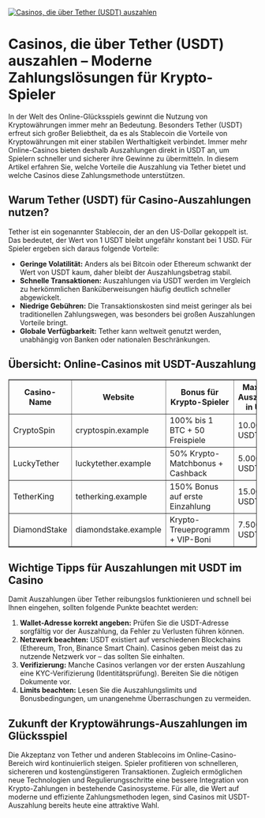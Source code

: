 [![Casinos, die über Tether (USDT) auszahlen](https://123-caf.pages.dev/gitsignup.png)](https://vrmoo.ru/Bt82HjjY)

<h1>Casinos, die über Tether (USDT) auszahlen – Moderne Zahlungslösungen für Krypto-Spieler</h1> <p>In der Welt des Online-Glücksspiels gewinnt die Nutzung von Kryptowährungen immer mehr an Bedeutung. Besonders Tether (USDT) erfreut sich großer Beliebtheit, da es als Stablecoin die Vorteile von Kryptowährungen mit einer stabilen Werthaltigkeit verbindet. Immer mehr Online-Casinos bieten deshalb Auszahlungen direkt in USDT an, um Spielern schneller und sicherer ihre Gewinne zu übermitteln. In diesem Artikel erfahren Sie, welche Vorteile die Auszahlung via Tether bietet und welche Casinos diese Zahlungsmethode unterstützen.</p>  <h2>Warum Tether (USDT) für Casino-Auszahlungen nutzen?</h2> <p>Tether ist ein sogenannter Stablecoin, der an den US-Dollar gekoppelt ist. Das bedeutet, der Wert von 1 USDT bleibt ungefähr konstant bei 1 USD. Für Spieler ergeben sich daraus folgende Vorteile:</p> <ul> <li><strong>Geringe Volatilität:</strong> Anders als bei Bitcoin oder Ethereum schwankt der Wert von USDT kaum, daher bleibt der Auszahlungsbetrag stabil.</li> <li><strong>Schnelle Transaktionen:</strong> Auszahlungen via USDT werden im Vergleich zu herkömmlichen Banküberweisungen häufig deutlich schneller abgewickelt.</li> <li><strong>Niedrige Gebühren:</strong> Die Transaktionskosten sind meist geringer als bei traditionellen Zahlungswegen, was besonders bei großen Auszahlungen Vorteile bringt.</li> <li><strong>Globale Verfügbarkeit:</strong> Tether kann weltweit genutzt werden, unabhängig von Banken oder nationalen Beschränkungen.</li> </ul>  <h2>Übersicht: Online-Casinos mit USDT-Auszahlung</h2> <table border="1" cellspacing="0" cellpadding="8"> <thead> <tr> <th>Casino-Name</th> <th>Website</th> <th>Bonus für Krypto-Spieler</th> <th>Maximale Auszahlung in USDT</th> <th>Zahlungsdauer</th> </tr> </thead> <tbody> <tr> <td>CryptoSpin</td> <td>cryptospin.example</td> <td>100% bis 1 BTC + 50 Freispiele</td> <td>10.000 USDT</td> <td>Innerhalb von 1 Stunde</td> </tr> <tr> <td>LuckyTether</td> <td>luckytether.example</td> <td>50% Krypto-Matchbonus + Cashback</td> <td>5.000 USDT</td> <td>2-4 Stunden</td> </tr> <tr> <td>TetherKing</td> <td>tetherking.example</td> <td>150% Bonus auf erste Einzahlung</td> <td>15.000 USDT</td> <td>Bis zu 24 Stunden</td> </tr> <tr> <td>DiamondStake</td> <td>diamondstake.example</td> <td>Krypto-Treueprogramm + VIP-Boni</td> <td>7.500 USDT</td> <td>1-3 Stunden</td> </tr> </tbody> </table>  <h2>Wichtige Tipps für Auszahlungen mit USDT im Casino</h2> <p>Damit Auszahlungen über Tether reibungslos funktionieren und schnell bei Ihnen eingehen, sollten folgende Punkte beachtet werden:</p> <ol> <li><strong>Wallet-Adresse korrekt angeben:</strong> Prüfen Sie die USDT-Adresse sorgfältig vor der Auszahlung, da Fehler zu Verlusten führen können.</li> <li><strong>Netzwerk beachten:</strong> USDT existiert auf verschiedenen Blockchains (Ethereum, Tron, Binance Smart Chain). Casinos geben meist das zu nutzende Netzwerk vor – das sollten Sie einhalten.</li> <li><strong>Verifizierung:</strong> Manche Casinos verlangen vor der ersten Auszahlung eine KYC-Verifizierung (Identitätsprüfung). Bereiten Sie die nötigen Dokumente vor.</li> <li><strong>Limits beachten:</strong> Lesen Sie die Auszahlungslimits und Bonusbedingungen, um unangenehme Überraschungen zu vermeiden.</li> </ol>  <h2>Zukunft der Kryptowährungs-Auszahlungen im Glücksspiel</h2> <p>Die Akzeptanz von Tether und anderen Stablecoins im Online-Casino-Bereich wird kontinuierlich steigen. Spieler profitieren von schnelleren, sichereren und kostengünstigeren Transaktionen. Zugleich ermöglichen neue Technologien und Regulierungsschritte eine bessere Integration von Krypto-Zahlungen in bestehende Casinosysteme. Für alle, die Wert auf moderne und effiziente Zahlungsmethoden legen, sind Casinos mit USDT-Auszahlung bereits heute eine attraktive Wahl.</p>